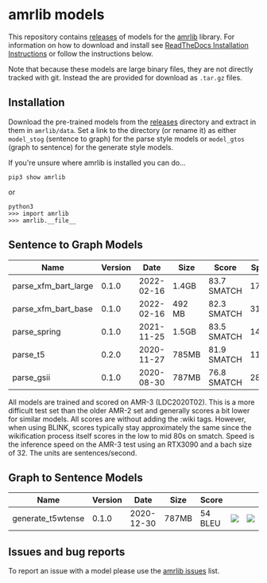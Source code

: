 # amrlib models
This repository contains [releases](https://github.com/bjascob/amrlib-models/releases) of models
for the [amrlib](https://github.com/bjascob/amrlib) library.  For information on how to download
and install see [ReadTheDocs Installation Instructions](https://amrlib.readthedocs.io/en/latest/install/)
or follow the instructions below.

Note that because these models are large binary files, they are not directly tracked with git.
Instead the are provided for download as `.tar.gz` files.

## Installation
Download the pre-trained models from the [releases](https://github.com/bjascob/amrlib-models/releases)
directory and extract in them in `amrlib/data`.  Set a link to the directory (or rename it) as either
`model_stog` (sentence to graph) for the parse style models or `model_gtos` (graph to sentence) for
the generate style models.

If you're unsure where amrlib is installed you can do...
```
pip3 show amrlib
```
or
```
python3
>>> import amrlib
>>> amrlib.__file__
```

## Sentence to Graph Models

| Name | Version | Date | Size | Score | Speed |||
| ---- | ------- | ---- | ---- | ----- | --- | --- |---|
| parse_xfm_bart_large | 0.1.0 | 2022-02-16 | 1.4GB | 83.7 SMATCH | 17/sec| [![][i]][i-parse_xfm_bart_large] | [![][dl]][d-parse_xfm_bart_large]
| parse_xfm_bart_base | 0.1.0 | 2022-02-16 | 492 MB | 82.3 SMATCH | 31/sec| [![][i]][i-parse_xfm_bart_base] | [![][dl]][d-parse_xfm_bart_base]
| parse_spring | 0.1.0 | 2021-11-25 | 1.5GB | 83.5 SMATCH | 14/sec| [![][i]][i-parse_spring] | [![][dl]][d-parse_spring]
| parse_t5 | 0.2.0 | 2020-11-27 | 785MB | 81.9 SMATCH | 11/sec| [![][i]][i-parse_t5] | [![][dl]][d-parse_t5]
| parse_gsii | 0.1.0 | 2020-08-30 | 787MB | 76.8 SMATCH | 28/sec| | [![][dl]][d-parse_gsii]

All models are trained and scored on AMR-3 (LDC2020T02). This is a more difficult test set than the older
AMR-2 set and generally scores a bit lower for similar models.  All scores are without adding the :wiki tags.
However, when using BLINK, scores typically stay approximately the same since the wikification process itself scores in the
low to mid 80s on smatch.  Speed is the inference speed on the AMR-3 test using an RTX3090 and a bach size of 32.
The units are sentences/second.

[d-parse_xfm_bart_large]: https://github.com/bjascob/amrlib-models/releases/download/parse_xfm_bart_large-v0_1_0/model_parse_xfm_bart_large-v0_1_0.tar.gz
[d-parse_xfm_bart_base]: https://github.com/bjascob/amrlib-models/releases/download/parse_xfm_bart_base-v0_1_0/model_parse_xfm_bart_base-v0_1_0.tar.gz
[d-parse_spring]: https://github.com/bjascob/amrlib-models/releases/download/model_parse_spring-v0_1_0/model_parse_spring-v0_1_0.tar.gz
[d-parse_t5]: https://github.com/bjascob/amrlib-models/releases/download/model_parse_t5-v0_2_0/model_parse_t5-v0_2_0.tar.gz
[d-parse_gsii]: https://u.pcloud.link/publink/show?code=XZD2z0XZOqRtS2mNMHhMG4UhXOCNO4yzeaLk

[i-parse_xfm_bart_large]: https://github.com/bjascob/amrlib-models/releases/parse_xfm_bart_large-v0_1_0
[i-parse_xfm_bart_base]: https://github.com/bjascob/amrlib-models/releases/parse_xfm_bart_base-v0_1_0
[i-parse_spring]: https://github.com/bjascob/amrlib-models/releases/model_parse_spring-v0_1_0
[i-parse_t5]: https://github.com/bjascob/amrlib-models/releases/model_parse_t5-v0_2_0


## Graph to Sentence Models

| Name | Version | Date | Size | Score | | |
| ---- | ------- | ---- | ---- | ----- | --- | --- |
| generate_t5wtense | 0.1.0 | 2020-12-30 | 787MB | 54 BLEU | [![][i]][i-model_generate_t5wtense-v0_1_0] | [![][dl]][model_generate_t5wtense-v0_1_0]

[model_generate_t5wtense-v0_1_0]: https://github.com/bjascob/amrlib-models/releases/download/model_generate_t5wtense-v0_1_0/model_generate_t5wtense-v0_1_0.tar.gz

[i-model_generate_t5wtense-v0_1_0]: https://github.com/bjascob/amrlib-models/releases/model_generate_t5wtense-v0_1_0


[dl]: http://i.imgur.com/gQvPgr0.png
[i]: http://i.imgur.com/OpLOcKn.png


## Issues and bug reports
To report an issue with a model please use the  [amrlib issues](https://github.com/bjascob/amrlib/issues) list.
